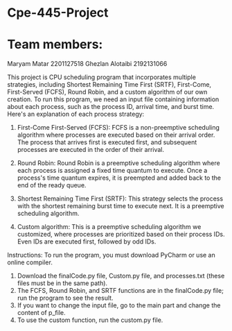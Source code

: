 # Cpe-445-Project

# Team members: 
Maryam Matar 2201127518
Ghezlan Alotaibi 2192131066

This project is CPU scheduling program that incorporates multiple strategies, including Shortest Remaining Time First (SRTF), First-Come, First-Served (FCFS), Round Robin, and a custom algorithm of our own creation. To run this program, we need an input file containing information about each process, such as the process ID, arrival time, and burst time.
Here's an explanation of each process strategy:

1. First-Come First-Served (FCFS):
FCFS is a non-preemptive scheduling algorithm where processes are executed based on their arrival order. The process that arrives first is executed first, and subsequent processes are executed in the order of their arrival.

2. Round Robin:
Round Robin is a preemptive scheduling algorithm where each process is assigned a fixed time quantum to execute. Once a process's time quantum expires, it is preempted and added back to the end of the ready queue.

3. Shortest Remaining Time First (SRTF):
This strategy selects the process with the shortest remaining burst time to execute next. It is a preemptive scheduling algorithm.

4. Custom algorithm: This is a preemptive scheduling algorithm we customized, where processes are prioritized based on their process IDs. Even IDs are executed first, followed by odd IDs.
   
Instructions:
To run the program, you must download PyCharm or use an online compiler.

1. Download the finalCode.py file, Custom.py file, and processes.txt (these files must be in the same path).
2. The FCFS, Round Robin, and SRTF functions are in the finalCode.py file; run the program to see the result.
3. If you want to change the input file, go to the main part and change the content of p_file.
4. To use the custom function, run the custom.py file.
    
